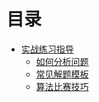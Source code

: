 # 目录


- [实战练习指导](实战练习指导/实战练习概述.md)
    - [如何分析问题](实战练习指导/如何分析问题.md)
    - [常见解题模板](实战练习指导/常见解题模板.md)
    - [算法比赛技巧](实战练习指导/算法比赛技巧.md)